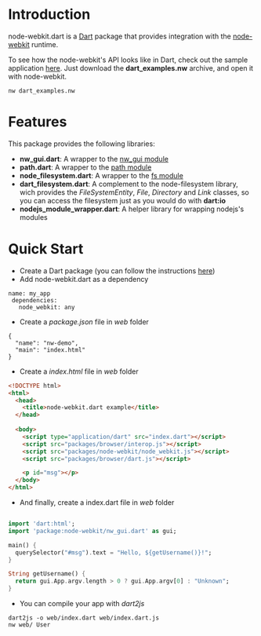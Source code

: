 Introduction
============

node-webkit.dart is a [Dart](http://www.dartlang.org/) package that provides integration with the [node-webkit](https://github.com/rogerwang/node-webkit) runtime.

To see how the node-webkit's API looks like in Dart, check out the sample application [here](https://github.com/luizmineo/node-webkit.dart/releases/tag/v0.0.1). Just download the **dart_examples.nw** archive, and open it with node-webkit. 

```
nw dart_examples.nw
```

Features
========

This package provides the following libraries:

- **nw_gui.dart**: A wrapper to the [nw_gui module](https://github.com/rogerwang/node-webkit/wiki/API-Overview-and-Notices)
- **path.dart**: A wrapper to the [path module](http://nodejs.org/api/path.html)
- **node_filesystem.dart**: A wrapper to the [fs module](http://nodejs.org/api/fs.html)
- **dart_filesystem.dart**: A complement to the node-filesystem library, wich provides the *FileSystemEntity*, *File*, *Directory* and *Link* classes, so you can access the filesystem just as you would do with **dart:io**
- **nodejs_module_wrapper.dart**: A helper library for wrapping nodejs's modules


Quick Start
===========

- Create a Dart package (you can follow the instructions [here](http://pub.dartlang.org/doc/))
- Add node-webkit.dart as a dependency

```
name: my_app
 dependencies:
   node_webkit: any
```
- Create a *package.json* file in *web* folder

```
{
  "name": "nw-demo",
  "main": "index.html"
}
```
- Create a *index.html* file in *web* folder

```html
<!DOCTYPE html>
<html>
  <head>
    <title>node-webkit.dart example</title>
  </head>
  
  <body>
    <script type="application/dart" src="index.dart"></script>
    <script src="packages/browser/interop.js"></script>
    <script src="packages/node-webkit/node_webkit.js"></script>
    <script src="packages/browser/dart.js"></script>

    <p id="msg"></p>
  </body>
</html>
```

- And finally, create a index.dart file in *web* folder

```dart

import 'dart:html';
import 'package:node-webkit/nw_gui.dart' as gui;

main() {
  querySelector("#msg").text = "Hello, ${getUsername()}!";
}

String getUsername() {
  return gui.App.argv.length > 0 ? gui.App.argv[0] : "Unknown";
}

```

- You can compile your app with *dart2js*

```
dart2js -o web/index.dart web/index.dart.js
nw web/ User
```
